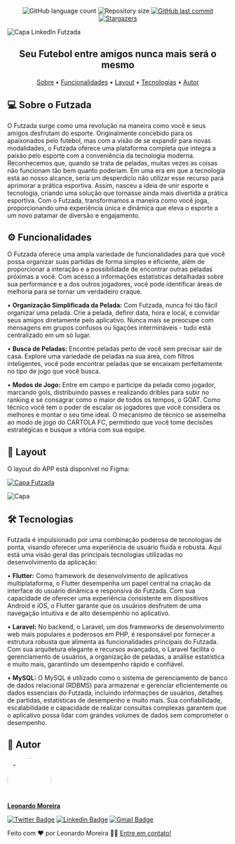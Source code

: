 <p align="center">
  <img alt="GitHub language count" src="https://img.shields.io/github/languages/count/GaLfoTorTo/futzada?color=%2304D361">
  <img alt="Repository size" src="https://img.shields.io/github/repo-size/GaLfoTorTo/futzada">
  <a href="https://github.com/GaLfoTorTo/futzada/commits/main" target="_blank">
    <img alt="GitHub last commit" src="https://img.shields.io/github/last-commit/GaLfoTorTo/futzada">
  </a>
  <a href="https://github.com/GaLfoTorTo/futzada/stargazers" target="_blank">
    <img alt="Stargazers" src="https://img.shields.io/github/stars/GaLfoTorTo/futzada?style=social">
	  
  </a>  

</p>

![Capa LinkedIn Futzada](https://github.com/GaLfoTorTo/futzada/assets/72894623/b15c02f7-78e6-48b2-bd0a-fefd0d7dec04)

<h2 align="center"> 
	Seu Futebol entre amigos
  nunca mais será o mesmo
</h2>

<p align="center">
 <a href="#-sobre-o-futzada">Sobre</a> •
 <a href="#-Funcionalidades">Funcionalidades</a> •
 <a href="#-layout">Layout</a> • 
 <a href="#-tecnologias">Tecnologias</a> • 
 <a href="#-autor">Autor</a>
</p>

## 💻 Sobre o Futzada

O Futzada surge como uma revolução na maneira como você e seus amigos desfrutam do esporte. Originalmente concebido para os apaixonados pelo futebol, mas com a visão de se expandir para novas modalidades, o Futzada oferece uma plataforma completa que integra a paixão pelo esporte com a conveniência da tecnologia moderna. Reconhecemos que, quando se trata de peladas, muitas vezes as coisas não funcionam tão bem quanto poderiam. Em uma era em que a tecnologia está ao nosso alcance, seria um desperdício não utilizar esse recurso para aprimorar a prática esportiva. Assim, nasceu a ideia de unir esporte e tecnologia, criando uma solução que tornasse ainda mais divertida a prática esportiva. Com o Futzada, transformamos a maneira como você joga, proporcionando uma experiência única e dinâmica que eleva o esporte a um novo patamar de diversão e engajamento.

## ⚙️ Funcionalidades

O Futzada oferece uma ampla variedade de funcionalidades para que você possa organizar suas partidas de forma simples e eficiente, além de proporcionar a interação e a possibilidade de encontrar outras peladas próximas a você. Com acesso a informações estatísticas detalhadas sobre sua performance e a dos outros jogadores, você pode identificar áreas de melhoria para se tornar um verdadeiro craque.

  • <b>Organização Simplificada da Pelada:</b> Com Futzada, nunca foi tão fácil organizar uma pelada. Crie a pelada, definir data, hora e local, e convidar seus amigos diretamente pelo aplicativo. Nunca mais se preocupe com mensagens em grupos confusos ou ligações intermináveis - tudo está centralizado em um só lugar.
  
  • <b>Busca de Peladas:</b> Encontre peladas perto de você sem precisar sair de casa. Explore uma variedade de peladas na sua área, com filtros inteligentes, você pode encontrar peladas que se encaixam perfeitamente no tipo de jogo que você busca.
  
  • <b>Modos de Jogo:</b> Entre em campo e participe da pelada como jogador, marcando gols, distribuindo passes e realizando dribles para subir no ranking e se consagrar como o maior de todos os tempos, o GOAT. Como técnico você tem o poder de escalar os jogadores que você considera os melhores e montar o seu time ideal. O mecanismo de técnico se assemelha ao modo de jogo do CARTOLA FC, permitindo que você tome decisões estratégicas e busque a vitória com sua equipe.

## 🎨 Layout

O layout do APP está disponível no Figma:

<a href="https://www.figma.com/file/Ob2HrHvkg5NRCl953flIbo/Futzada?type=design&node-id=116%3A275&mode=design&t=9CfQRtvb3SuByiL5-1" target="_blank">
  <img alt="Capa Futzada" src="https://img.shields.io/badge/Acessar%20Layout%20-Figma-%2304D361">
</a>

![Capa](https://github.com/GaLfoTorTo/futzada/assets/72894623/14734646-9341-4544-854d-dd2176d3a3e8)


## 🛠 Tecnologias

Futzada é impulsionado por uma combinação poderosa de tecnologias de ponta, visando oferecer uma experiência de usuário fluida e robusta. Aqui está uma visão geral das principais tecnologias utilizadas no desenvolvimento da aplicação:

  • <b>Flutter:</b> Como framework de desenvolvimento de aplicativos multiplataforma, o Flutter desempenha um papel central na criação da interface do usuário dinâmica e responsiva do Futzada. Com sua capacidade de oferecer uma experiência consistente em dispositivos Android e iOS, o Flutter garante que os usuários desfrutem de uma navegação intuitiva e de alto desempenho no aplicativo.

  • <b>Laravel:</b> No backend, o Laravel, um dos frameworks de desenvolvimento web mais populares e poderosos em PHP, é responsável por fornecer a estrutura robusta que alimenta as funcionalidades principais do Futzada. Com sua arquitetura elegante e recursos avançados, o Laravel facilita o gerenciamento de usuários, a organização de peladas, a análise estatística e muito mais, garantindo um desempenho rápido e confiável.

  • <b>MySQL:</b> O MySQL é utilizado como o sistema de gerenciamento de banco de dados relacional (RDBMS) para armazenar e gerenciar eficientemente os dados essenciais do Futzada, incluindo informações de usuários, detalhes de partidas, estatísticas de desempenho e muito mais. Sua confiabilidade, escalabilidade e capacidade de realizar consultas complexas garantem que o aplicativo possa lidar com grandes volumes de dados sem comprometer o desempenho.

## 🦸 Autor

<a href="#">
  <img style="border-radius: 50%;" src="https://avatars.githubusercontent.com/u/72894623?v=4" width="100px;" alt=""/>
  <br>
  <b>Leonardo Moreira</b>
</a>
<br>

[![Twitter Badge](https://img.shields.io/badge/-@GaLfoTorTo-1ca0f1?style=flat-square&labelColor=1ca0f1&logo=twitter&logoColor=white&link=https://twitter.com/GaLfoTorTo)](https://twitter.com/GaLfoTorTo) [![Linkedin Badge](https://img.shields.io/badge/-Leonardo-blue?style=flat-square&logo=Linkedin&logoColor=white&link=https://www.linkedin.com/in/leonardo-moreira-995842200)](https://www.linkedin.com/in/leonardo-moreira-995842200) [![Gmail Badge](https://img.shields.io/badge/-leonardovl117@gmail.com-c14438?style=flat-square&logo=Gmail&logoColor=white&link=mailto:leonardovl117@gmail.com)](mailto:leonardovl117@gmail.com)

Feito com ❤️ por Leonardo Moreira 👋🏽 [Entre em contato!](https://www.linkedin.com/in/leonardo-moreira-995842200)
